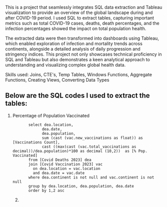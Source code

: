 This is a project that seamlessly integrates SQL data extraction and Tableau visualization to provide an overview of the global landscape during and after COVID-19 period. I used SQL to extract tables, capturing important metrics such as total COVID-19 cases, deaths, death percentages, and the infection percentages showed the impact on total population health. 

The extracted data were then transformed into dashboards using Tableau, which enabled exploration of infection and mortality trends across continents, alongside a detailed analysis of daily progression and stringency indices. This project not only showcases technical proficiency in SQL and Tableau but also demonstrates a keen analytical approach to understanding and visualizing complex global health data.

Skills used: Joins, CTE's, Temp Tables, Windows Functions, Aggregate Functions, Creating Views, Converting Data Types

Below are the SQL codes I used to extract the tables:
----------------------------------------------------------------------------------------------------------------------------------------
1. Percentage of Population Vaccinated

              select dea.location,
              		dea.date,
              		dea.population,
              		sum (cast (vac.new_vaccinations as float)) as [Vaccinations Count],
              		cast ((max(cast (vac.total_vaccinations as decimal))/dea.population)*100 as decimal (10,2))  as [% Pop. Vaccinated]
              from [Covid Deaths 2023] dea
              join [Covid Vaccination 2023] vac
              	on dea.location = vac.location
              	and dea.date = vac.date
              where dea.continent is not null and vac.continent is not null
              group by dea.location, dea.population, dea.date
              order by 1,2 asc
   2. 

